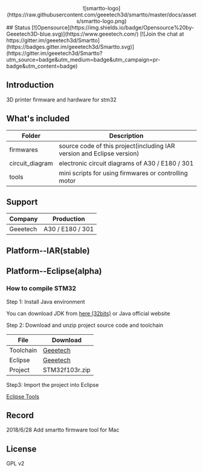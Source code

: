  <div align="center">![smartto-logo](https://raw.githubusercontent.com/geeetech3d/smartto/master/docs/assets/smartto-logo.png)</div>
## Status
[![Opensource](https://img.shields.io/badge/Opensource%20by-Geeetech3D-blue.svg)](https://www.geeetech.com/)
[![Join the chat at https://gitter.im/geeetech3d/Smartto](https://badges.gitter.im/geeetech3d/Smartto.svg)](https://gitter.im/geeetech3d/Smartto?utm_source=badge&utm_medium=badge&utm_campaign=pr-badge&utm_content=badge)

## Introduction
3D printer firmware and hardware for stm32

## What's included
Folder | Description
--- | ---
firmwares | source code of this project(including IAR version and Eclipse version)
circuit_diagram | electronic circuit diagrams of A30 / E180 / 301 
tools | mini scripts for using firmwares or controlling motor

## Support
Company | Production
--- | ---
Geeetech | A30 / E180 / 301

## Platform--IAR(stable)

## Platform--Eclipse(alpha)

### How to compile STM32
Step 1: Install Java environment

You can download JDK from [here (32bits)](http://www.geeetech.com/OpenSource/eclipse/chromeinstall-8u171.exe) or Java official website

Step 2: Download and unzip project source code and toolchain

File | Download
--- | ---
Toolchain | [Geeetech](http://www.geeetech.com/OpenSource/eclipse/arm-none-eabi-gcc-8.1.0-180502-win32.7z)
Eclipse | [Geeetech](http://www.geeetech.com/OpenSource/eclipse/gnumcueclipse4.3.2-oxygen-win32x86.zip)
Project | STM32f103r.zip

Step3: Import the project into Eclipse

[Eclipse Tools](http://www.geeetech.com/OpenSource/)

## Record

2018/6/28 Add smartto firmware tool for Mac

## License
GPL v2
